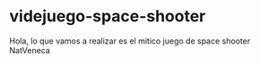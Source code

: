 # videjuego-space-shooter
Hola, lo que vamos a realizar es el mitico juego de space shooter
NatVeneca
